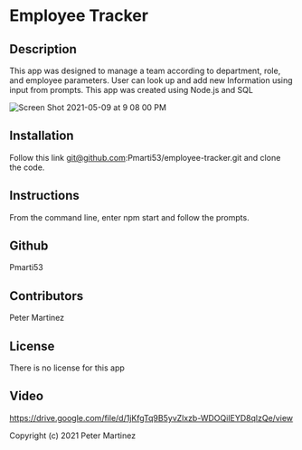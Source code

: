 # Employee Tracker

## Description
This app was designed to manage a team according to department, role, and employee parameters. User can look up and add new Information using input from prompts. This app was created using Node.js and SQL

![Screen Shot 2021-05-09 at 9 08 00 PM](https://user-images.githubusercontent.com/77707292/117597154-a458bb80-b10a-11eb-8e3d-de34ceb942d0.png)

## Installation
Follow this link git@github.com:Pmarti53/employee-tracker.git and clone the code.

## Instructions
From the command line, enter npm start and follow the prompts.

## Github
Pmarti53

## Contributors
Peter Martinez

## License
There is no license for this app

## Video
https://drive.google.com/file/d/1jKfgTq9B5yvZlxzb-WDOQiIEYD8qlzQe/view


Copyright (c) 2021 Peter Martinez

